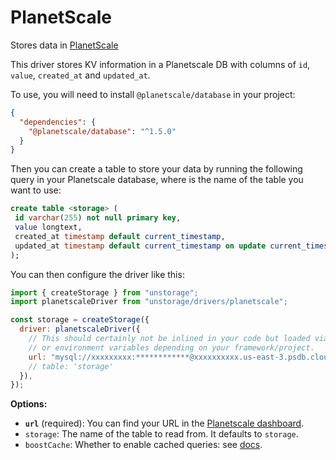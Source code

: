 # PlanetScale

Stores data in [PlanetScale](https://planetscale.com/)

This driver stores KV information in a Planetscale DB with columns of `id`, `value`, `created_at` and `updated_at`.

To use, you will need to install `@planetscale/database` in your project:

```json
{
  "dependencies": {
    "@planetscale/database": "^1.5.0"
  }
}
```

Then you can create a table to store your data by running the following query in your Planetscale database, where <storage> is the name of the table you want to use:

```sql
create table <storage> (
 id varchar(255) not null primary key,
 value longtext,
 created_at timestamp default current_timestamp,
 updated_at timestamp default current_timestamp on update current_timestamp
);
```

You can then configure the driver like this:

```js
import { createStorage } from "unstorage";
import planetscaleDriver from "unstorage/drivers/planetscale";

const storage = createStorage({
  driver: planetscaleDriver({
    // This should certainly not be inlined in your code but loaded via runtime config
    // or environment variables depending on your framework/project.
    url: "mysql://xxxxxxxxx:************@xxxxxxxxxx.us-east-3.psdb.cloud/my-database?sslaccept=strict",
    // table: 'storage'
  }),
});
```

**Options:**

- **`url`** (required): You can find your URL in the [Planetscale dashboard](https://planetscale.com/docs/tutorials/connect-nodejs-app).
- `storage`: The name of the table to read from. It defaults to `storage`.
- `boostCache`: Whether to enable cached queries: see [docs](https://planetscale.com/docs/concepts/query-caching-with-planetscale-boost#using-cached-queries-in-your-application).
